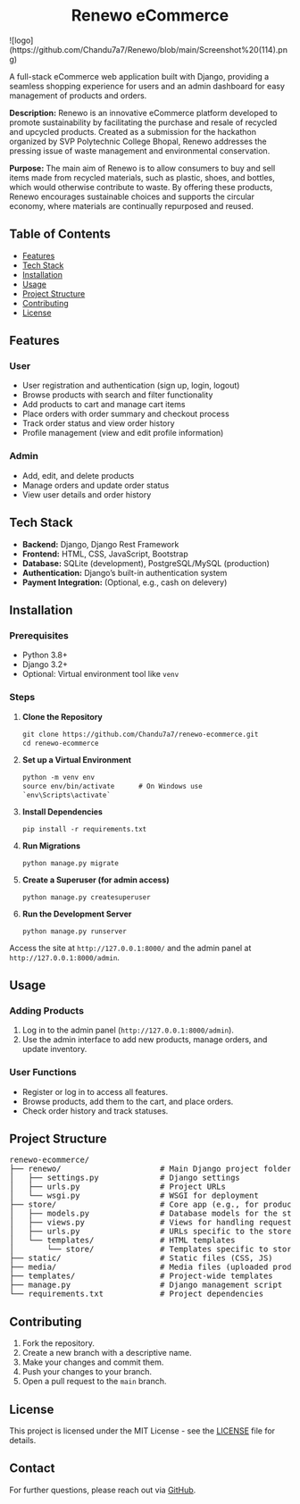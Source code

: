 <h1 align="center">Renewo eCommerce</h1>
![logo](https://github.com/Chandu7a7/Renewo/blob/main/Screenshot%20(114).png)
<p >A full-stack eCommerce web application built with Django, providing a seamless shopping experience for users and an admin dashboard for easy management of products and orders.</p>

<p > <b>Description:</b> Renewo is an innovative eCommerce platform developed to promote sustainability by facilitating the purchase and resale of recycled and upcycled products. Created as a submission for the hackathon organized by SVP Polytechnic College Bhopal, Renewo addresses the pressing issue of waste management and environmental conservation.</p>

<p > <b>Purpose:</b>  The main aim of Renewo is to allow consumers to buy and sell items made from recycled materials, such as plastic, shoes, and bottles, which would otherwise contribute to waste. By offering these products, Renewo encourages sustainable choices and supports the circular economy, where materials are continually repurposed and reused.
</p>

<h2>Table of Contents</h2>
<ul>
    <li><a href="#features">Features</a></li>
    <li><a href="#tech-stack">Tech Stack</a></li>
    <li><a href="#installation">Installation</a></li>
    <li><a href="#usage">Usage</a></li>
    <li><a href="#project-structure">Project Structure</a></li>
    <li><a href="#contributing">Contributing</a></li>
    <li><a href="#license">License</a></li>
</ul>

<h2 id="features">Features</h2>
<h3>User</h3>
<ul>
    <li>User registration and authentication (sign up, login, logout)</li>
    <li>Browse products with search and filter functionality</li>
    <li>Add products to cart and manage cart items</li>
    <li>Place orders with order summary and checkout process</li>
    <li>Track order status and view order history</li>
    <li>Profile management (view and edit profile information)</li>
</ul>

<h3>Admin</h3>
<ul>
    <li>Add, edit, and delete products</li>
    <li>Manage orders and update order status</li>
    <li>View user details and order history</li>
</ul>

<h2 id="tech-stack">Tech Stack</h2>
<ul>
    <li><strong>Backend:</strong> Django, Django Rest Framework</li>
    <li><strong>Frontend:</strong> HTML, CSS, JavaScript, Bootstrap</li>
    <li><strong>Database:</strong> SQLite (development), PostgreSQL/MySQL (production)</li>
    <li><strong>Authentication:</strong> Django’s built-in authentication system</li>
    <li><strong>Payment Integration:</strong> (Optional, e.g., cash on delevery)</li>
</ul>

<h2 id="installation">Installation</h2>

<h3>Prerequisites</h3>
<ul>
    <li>Python 3.8+</li>
    <li>Django 3.2+</li>
    <li>Optional: Virtual environment tool like <code>venv</code></li>
</ul>

<h3>Steps</h3>
<ol>
    <li><strong>Clone the Repository</strong>
        <pre><code>git clone https://github.com/Chandu7a7/renewo-ecommerce.git
cd renewo-ecommerce</code></pre>
    </li>
    <li><strong>Set up a Virtual Environment</strong>
        <pre><code>python -m venv env
source env/bin/activate      # On Windows use `env\Scripts\activate`</code></pre>
    </li>
    <li><strong>Install Dependencies</strong>
        <pre><code>pip install -r requirements.txt</code></pre>
    </li>
    <li><strong>Run Migrations</strong>
        <pre><code>python manage.py migrate</code></pre>
    </li>
    <li><strong>Create a Superuser (for admin access)</strong>
        <pre><code>python manage.py createsuperuser</code></pre>
    </li>
    <li><strong>Run the Development Server</strong>
        <pre><code>python manage.py runserver</code></pre>
    </li>
</ol>

<p>Access the site at <code>http://127.0.0.1:8000/</code> and the admin panel at <code>http://127.0.0.1:8000/admin</code>.</p>

<h2 id="usage">Usage</h2>
<h3>Adding Products</h3>
<ol>
    <li>Log in to the admin panel (<code>http://127.0.0.1:8000/admin</code>).</li>
    <li>Use the admin interface to add new products, manage orders, and update inventory.</li>
</ol>

<h3>User Functions</h3>
<ul>
    <li>Register or log in to access all features.</li>
    <li>Browse products, add them to the cart, and place orders.</li>
    <li>Check order history and track statuses.</li>
</ul>

<h2 id="project-structure">Project Structure</h2>
<pre>
renewo-ecommerce/
├── renewo/                     # Main Django project folder
│   ├── settings.py             # Django settings
│   ├── urls.py                 # Project URLs
│   └── wsgi.py                 # WSGI for deployment
├── store/                      # Core app (e.g., for products, cart, orders)
│   ├── models.py               # Database models for the store
│   ├── views.py                # Views for handling requests
│   ├── urls.py                 # URLs specific to the store app
│   └── templates/              # HTML templates
│       └── store/              # Templates specific to store app
├── static/                     # Static files (CSS, JS)
├── media/                      # Media files (uploaded product images)
├── templates/                  # Project-wide templates
├── manage.py                   # Django management script
└── requirements.txt            # Project dependencies
</pre>

<h2 id="contributing">Contributing</h2>
<ol>
    <li>Fork the repository.</li>
    <li>Create a new branch with a descriptive name.</li>
    <li>Make your changes and commit them.</li>
    <li>Push your changes to your branch.</li>
    <li>Open a pull request to the <code>main</code> branch.</li>
</ol>

<h2 id="license">License</h2>
<p>This project is licensed under the MIT License - see the <a href="LICENSE">LICENSE</a> file for details.</p>

<h2>Contact</h2>
<p>For further questions, please reach out via <a href="https://github.com/Chandu7a7">GitHub</a>.</p>
